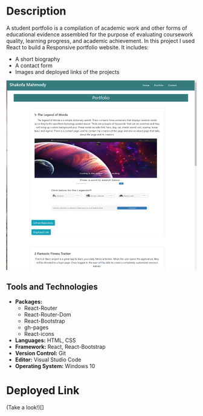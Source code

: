 # Description
A student portfolio is a compilation of academic work and other forms of educational evidence assembled for the purpose of evaluating coursework quality, learning progress, and academic achievement. In this project I used React to build a Responsive portfolio website. It includes:

* A short biography
* A contact form
* Images and deployed links of the projects

<img src="public\port.png" width="600" height="500">

## Tools and Technologies
* **Packages:** 
  * React-Router
  * React-Router-Dom
  * React-Bootstrap
  * gh-pages
  * React-icons
* **Languages:** HTML, CSS
* **Framework:** React, React-Bootstrap
* **Version Control:** Git
* **Editor:** Visual Studio Code
* **Operating System:** Windows 10

# Deployed Link
(Take a look!)[]